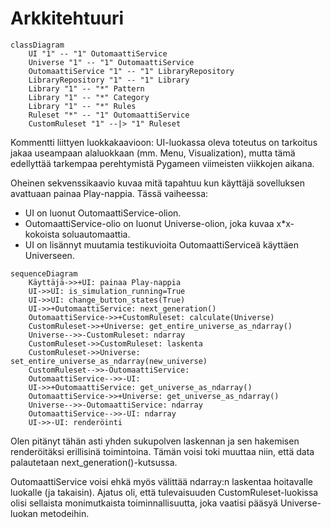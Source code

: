 # Arkkitehtuuri

```mermaid
classDiagram
    UI "1" -- "1" OutomaattiService
    Universe "1" -- "1" OutomaattiService
    OutomaattiService "1" -- "1" LibraryRepository
    LibraryRepository "1" -- "1" Library
    Library "1" -- "*" Pattern
    Library "1" -- "*" Category
    Library "1" -- "*" Rules
    Ruleset "*" -- "1" OutomaattiService
    CustomRuleset "1" --|> "1" Ruleset
```

Kommentti liittyen luokkakaavioon: UI-luokassa oleva toteutus on tarkoitus jakaa useampaan alaluokkaan (mm. Menu, Visualization), mutta tämä edellyttää tarkempaa perehtymistä Pygameen viimeisten viikkojen aikana.

Oheinen sekvenssikaavio kuvaa mitä tapahtuu kun käyttäjä sovelluksen avattuaan painaa Play-nappia. Tässä vaiheessa:
- UI on luonut OutomaattiService-olion.
- OutomaattiService-olio on luonut Universe-olion, joka kuvaa x*x-kokoista soluautomaattia.
- UI on lisännyt muutamia testikuvioita OutomaattiServiceä käyttäen Universeen.


```mermaid
sequenceDiagram
    Käyttäjä->>+UI: painaa Play-nappia
    UI->>UI: is_simulation_running=True
    UI->>UI: change_button_states(True)
    UI->>+OutomaattiService: next_generation()
    OutomaattiService->>+CustomRuleset: calculate(Universe)
    CustomRuleset->>+Universe: get_entire_universe_as_ndarray()
    Universe-->>-CustomRuleset: ndarray
    CustomRuleset->>CustomRuleset: laskenta
    CustomRuleset->>Universe: set_entire_universe_as_ndarray(new_universe)
    CustomRuleset-->>-OutomaattiService: 
    OutomaattiService-->>-UI: 
    UI->>+OutomaattiService: get_universe_as_ndarray()
    OutomaattiService->>+Universe: get_universe_as_ndarray()
    Universe-->>-OutomaattiService: ndarray
    OutomaattiService-->>-UI: ndarray
    UI->>-UI: renderöinti
```

Olen pitänyt tähän asti yhden sukupolven laskennan ja sen hakemisen renderöitäksi erillisinä toimintoina. Tämän voisi toki muuttaa niin, että data palautetaan next_generation()-kutsussa.

OutomaattiService voisi ehkä myös välittää ndarray:n laskentaa hoitavalle luokalle (ja takaisin). Ajatus oli, että tulevaisuuden CustomRuleset-luokissa olisi sellaista monimutkaista toiminnallisuutta, joka vaatisi pääsyä Universe-luokan metodeihin.
